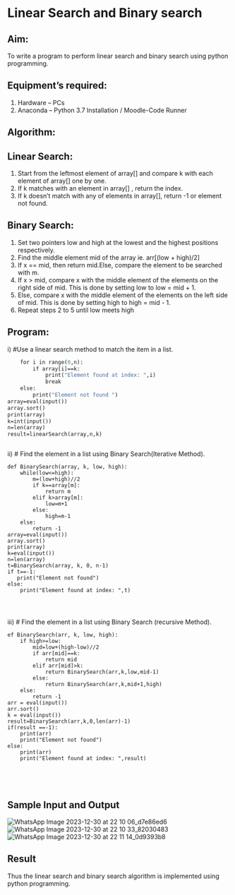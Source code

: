 # Linear Search and Binary search
## Aim:
To write a program to perform linear search and binary search using python programming.
## Equipment’s required:
1.	Hardware – PCs
2.	Anaconda – Python 3.7 Installation / Moodle-Code Runner
## Algorithm:
## Linear Search:
1.	Start from the leftmost element of array[] and compare k with each element of array[] one by one.
2.	If k matches with an element in array[] , return the index.
3.	If k doesn’t match with any of elements in array[], return -1 or element not found.
## Binary Search:
1.	Set two pointers low and high at the lowest and the highest positions respectively.
2.	Find the middle element mid of the array ie. arr[(low + high)/2]
3.	If x == mid, then return mid.Else, compare the element to be searched with m.
4.	If x > mid, compare x with the middle element of the elements on the right side of mid. This is done by setting low to low = mid + 1.
5.	Else, compare x with the middle element of the elements on the left side of mid. This is done by setting high to high = mid - 1.
6.	Repeat steps 2 to 5 until low meets high
## Program:
i)	#Use a linear search method to match the item in a list.
```def linearSearch(array,n,k):
    for i in range(0,n):
        if array[i]==k:
            print("Element found at index: ",i)
            break
    else:
        print("Element not found ")
array=eval(input())
array.sort()
print(array)
k=int(input())
n=len(array)
result=linearSearch(array,n,k)



```
ii)	# Find the element in a list using Binary Search(Iterative Method).
```
def BinarySearch(array, k, low, high):
    while(low<=high):
        m=(low+high)//2
        if k==array[m]:
            return m
        elif k>array[m]:
            low=m+1
        else:
            high=m-1
    else:
        return -1
array=eval(input())
array.sort()
print(array)
k=eval(input())
n=len(array)
t=BinarySearch(array, k, 0, n-1)
if t==-1:
   print("Element not found")
else:
    print("Element found at index: ",t)




```
iii)	# Find the element in a list using Binary Search (recursive Method).
```
ef BinarySearch(arr, k, low, high):
    if high>=low:
        mid=low+(high-low)//2
        if arr[mid]==k:
            return mid
        elif arr[mid]>k:
            return BinarySearch(arr,k,low,mid-1)
        else:
            return BinarySearch(arr,k,mid+1,high)
    else:
        return -1
arr = eval(input())
arr.sort()
k = eval(input())
result=BinarySearch(arr,k,0,len(arr)-1)
if(result ==-1):
    print(arr)
    print("Element not found")
else:
    print(arr)
    print("Element found at index: ",result)





```
## Sample Input and Output

![WhatsApp Image 2023-12-30 at 22 10 06_d7e86ed6](https://github.com/ibrahimfedahs/Search-Algorithm/assets/150319493/72bd3998-9f44-4225-9389-918aac80d342) 
![WhatsApp Image 2023-12-30 at 22 10 33_82030483](https://github.com/ibrahimfedahs/Search-Algorithm/assets/150319493/9bb8e7aa-4c78-4578-af3f-2ed6e81f1b6b)
![WhatsApp Image 2023-12-30 at 22 11 14_0d9393b8](https://github.com/ibrahimfedahs/Search-Algorithm/assets/150319493/d4d3d982-e451-4ee0-b030-7bb2862e89f3)




## Result
Thus the linear search and binary search algorithm is implemented using python programming.
